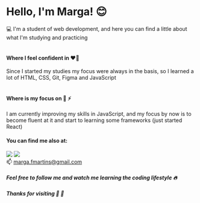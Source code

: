 # Hello, I'm Marga! :blush:

:computer: I'm a student of web development, and here you can find a little about what I'm studying and practicing <br><br>

#### Where I feel confident in :heart_on_fire:
Since I started my studies my focus were always in the basis, so I learned a lot of HTML, CSS, Git, Figma and JavaScript<br><br>


#### Where is my focus on :star_struck: :zap:
I am currently improving my skills in JavaScript, and my focus by now is to become fluent at it and start to learning some frameworks (just started React)



#### You can find me also at:
<a href="https://www.linkedin.com/in/margafm/"><img src="https://img.shields.io/badge/LinkedIn-0077B5?style=for-the-badge&logo=linkedin&logoColor=white"></a>
<a href="https://www.instagram.com/fmarga/"><img src="https://img.shields.io/badge/Instagram-E4405F?style=for-the-badge&logo=instagram&logoColor=white"></a> <br>
📫 <a href="mailto:marga.fmartins@gmail.com">marga.fmartins@gmail.com</a>

##### Feel free to follow me and watch me learning the coding lifestyle :fire:
##### Thanks for visiting :girl: :wave:
